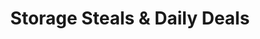 ---
title: "Storage Steals & Daily Deals"
url: /murray/storage-steals-and-daily-deals/
shop: shop
---